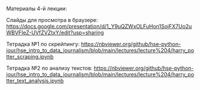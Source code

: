 Материалы 4-й лекции:

Слайды для просмотра в браузере: https://docs.google.com/presentation/d/1_Y9uQZWxOLFuHon1SojFX7Uo2uWBVFIeZ-UVfZVZtxY/edit?usp=sharing

Тетрадка №1 по скрейпингу: https://nbviewer.org/github/hse-python-jour/hse_intro_to_data_journalism/blob/main/lectures/lecture%204/harry_potter_scraping.ipynb

Тетрадка №2 по анализу текстов: https://nbviewer.org/github/hse-python-jour/hse_intro_to_data_journalism/blob/main/lectures/lecture%204/harry_potter_text_analysis.ipynb
